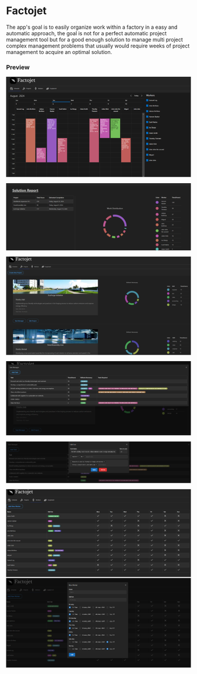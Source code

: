 # Factojet

The app's goal is to easily organize work within a factory in a easy and automatic approach, the goal is not for a perfect automatic project management tool but for a good enough solution to manage multi project complex management problems that usually would require weeks of project management to acquire an optimal solution.

### Preview

![](readImgs/schedule.png)

![](readImgs/solu.png)

![](readImgs/proj.png)

![](readImgs/tasks.png)

![](readImgs/editTask.png)

![](readImgs/workers.png)
![](readImgs/workAdd.png)

